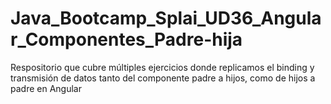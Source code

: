# Java_Bootcamp_Splai_UD36_Angular_Componentes_Padre-hija
Respositorio que cubre múltiples ejercicios donde replicamos el binding y transmisión de datos tanto del componente padre a hijos, como de hijos a padre en Angular
